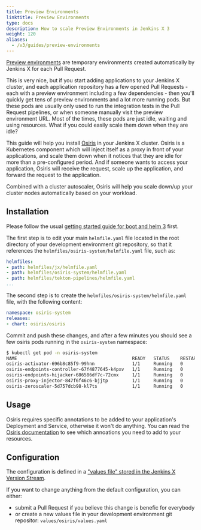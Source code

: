 ```yaml
---
title: Preview Environments
linktitle: Preview Environments
type: docs
description: How to scale Preview Environments in Jenkins X 3
weight: 120
aliases:
  - /v3/guides/preview-environments
---
```


[Preview environments](/v3/develop/environments/preview/) are temporary environments created automatically by Jenkins X for each Pull Request.

This is very nice, but if you start adding applications to your Jenkins X cluster, and each application repository has a few opened Pull Requests - each with a preview environment including a few dependencies - then you'll quickly get tens of preview environments and a lot more running pods. But these pods are usually only used to run the integration tests in the Pull Request pipelines, or when someone manually visit the preview environment URL. Most of the times, these pods are just idle, waiting and using resources. What if you could easily scale them down when they are idle?

This guide will help you install [Osiris](https://github.com/dailymotion-oss/osiris) in your Jenkins X cluster. Osiris is a Kubernetes component which will inject itself as a proxy in front of your applications, and scale them down when it notices that they are idle for more than a pre-configured period. And if someone wants to access your application, Osiris will receive the request, scale up the application, and forward the request to the application.

Combined with a cluster autoscaler, Osiris will help you scale down/up your cluster nodes automatically based on your workload.

## Installation

Please follow the usual [getting started guide for boot and helm 3](/v3/admin/platform/) first.

The first step is to edit your main `helmfile.yaml` file located in the root directory of your development environment git repository, so that it references the `helmfiles/osiris-system/helmfile.yaml` file, such as:

```yaml
helmfiles:
- path: helmfiles/jx/helmfile.yaml
- path: helmfiles/osiris-system/helmfile.yaml
- path: helmfiles/tekton-pipelines/helmfile.yaml
...
```

The second step is to create the `helmfiles/osiris-system/helmfile.yaml` file, with the following content:

```yaml 
namespace: osiris-system
releases:
- chart: osiris/osiris
```

Commit and push these changes, and after a few minutes you should see a few osiris pods running in the `osiris-system` namespace:

```bash 
$ kubectl get pod -n osiris-system
NAME                                           READY   STATUS    RESTARTS   AGE
osiris-activator-696b8c85f9-99hnn              1/1     Running   0          31m
osiris-endpoints-controller-67f4877645-k4pxv   1/1     Running   0          31m
osiris-endpoints-hijacker-686586df7c-72cmx     1/1     Running   0          31m
osiris-proxy-injector-847f6f46c6-bjjtp         1/1     Running   0          31m
osiris-zeroscaler-5d757dcb98-kl7ts             1/1     Running   0          31m
```

## Usage

Osiris requires specific annotations to be added to your application's Deployment and Service, otherwise it won't do anything. You can read the [Osiris documentation](https://github.com/dailymotion-oss/osiris) to see which annoations you need to add to your resources.

## Configuration

The configuration is defined in a ["values file" stored in the Jenkins X Version Stream](https://github.com/jenkins-x/jx3-versions/tree/master/charts/osiris/osiris/values.yaml.gotmpl).

If you want to change anything from the default configuration, you can either:
- submit a Pull Request if you believe this change is benefic for everybody
- or create a new values file in your development environment git repositor: `values/osiris/values.yaml`
